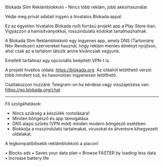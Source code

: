 Blokada Slim Reklámblokkoló - Nincs több reklám, jobb akksihasználat

Védje meg privát adatait ingyen a hivatalos Blokada appal.

Ez az egyetlen hivatalos Blokada nyílt forrású projekt app a Play Store-ban. Vigyázzon a hamisítványokkal, rosszindulatú kódokat tartalmazhatnak.

A Blokada Slim Reklámblokkoló egy ingyenes app, amely DNS (Tartomány Név Rendszer) szervereket használ, hogy reklám mentes élményt nyújtson, ahol csak az a tartalom látszik amire kíváncsiak vagyunk.

Emellett tartalmaz egy opcionális beépített VPN-t is.

A projekt hivatlos oldala: https://blokada.org. Az oldalról letölthető verzió több mindent tud, és hasonolóan ingyenesen letölthető.

Csatlakozzon hozzánk Telegram-on ha kérdése vagy visszajelzése van: https://go.blokada.org/chat

----

Fő szolgáltatások:
- Nincs szükség a készülék rootolására!
- Minden böngésző és app támogatása.
- DNS alapú szűrés (VPN mód) minden modern böngésző esetében.
- Blokkolja a rosszindulatú tartalmakat, vírusokat és átverésre kihegyezett oldalakat.

A legkompatibilisebb reklámblokkoló a piacon!

• Blocks ads • Saves your data plan • Browse FASTER by loading less data • Increase battery life
